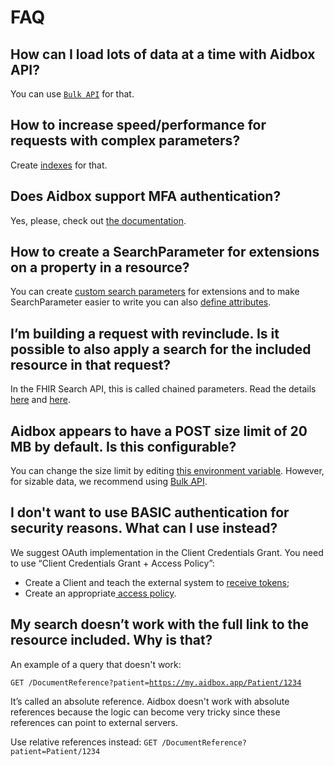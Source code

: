# FAQ

## **How can I load lots of data at a time with Aidbox API?**

You can use [`Bulk API`](https://docs.aidbox.app/api-1/bulk-api-1) for that.

## **How to increase speed/performance for requests with complex parameters?**

Create [indexes](https://docs.aidbox.app/api-1/fhir-api/search-1/usdlookup#create-indexes) for that.

## **Does Aidbox support MFA authentication?**

Yes, please, check out [the documentation](modules/security-and-access-control/auth/two-factor-authentication.md).

## **How to create a SearchParameter for extensions on a property in a resource?**

You can create [custom search parameters](https://docs.aidbox.app/api-1/fhir-api/search-1/searchparameter) for extensions and to make SearchParameter easier to write you can also [define attributes](https://docs.aidbox.app/modules-1/first-class-extensions).

## **I’m building a request with revinclude. Is it possible to also apply a search for the included resource in that request?**

In the FHIR Search API, this is called chained parameters. Read the details [here](https://docs.aidbox.app/api-1/fhir-api/search-1/chained-parameters) and [here](https://www.hl7.org/fhir/search.html#chaining).

## Aidbox appears to have a POST size limit of 20 MB by default. Is this configurable?

You can change the size limit by editing [this environment variable](https://docs.aidbox.app/reference/configuration/environment-variables/optional-environment-variables#box\_web\_max\_\_body). However, for sizable data, we recommend using [Bulk API](https://docs.aidbox.app/api-1/bulk-api-1).

## I don't want to use BASIC authentication for security reasons. What can I use instead?

We suggest OAuth implementation in the Client Credentials Grant. You need to use “Client Credentials Grant + Access Policy”:

* Create a Client and teach the external system to [receive tokens](https://docs.aidbox.app/auth/client-credentials);
* Create an appropriate[ access policy](https://docs.aidbox.app/security/access-control#matcho-engine).

## My search doesn’t work with the full link to the resource included. Why is that?

An example of a query that doesn't work:

`GET /DocumentReference?patient=`[`https://my.aidbox.app/Patient/1234`](https://my.aidbox.app/Patient/1234)

It’s called an absolute reference. Aidbox doesn't work with absolute references because the logic can become very tricky since these references can point to external servers.

Use relative references instead: `GET /DocumentReference?patient=Patient/1234`
